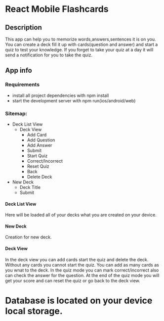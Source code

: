 # React Mobile Flashcards

## Description

This app can help you to memorize words,answers,sentences it is on you. You can create a deck fill it up with cards(question and answer) and start a quiz to test your knowledge. If you forget to take your quiz at a day it will send a notification for you to take the quiz.


## App info

### Requirements

* install all project dependencies with npm install
* start the development server with npm run(ios/android/web)

### Sitemap:

* Deck List View 
    * Deck View
       * Add Card
        * Add Question
        * Add Answer
        * Submit
       * Start Quiz
        * Correct/Incorrect
        * Reset Quiz
        * Back
       * Delete Deck 
* New Deck
    * Deck Title
    * Submit

#### Deck List View

Here will be loaded all of your decks what you are created on your device.

#### New Deck

Creation for new deck.

#### Deck View

In the deck view you can add cards start the quiz and delete the deck. Without any cards you cannot start the quiz. You can add as many cards as you wnat to the deck. In the quiz mode you can mark correct/incorrect also can check the answer for the question. At the end of the quiz mode you will get your score and can reset the quiz or go back to the deck view.


# Database is located on your device local storage.
